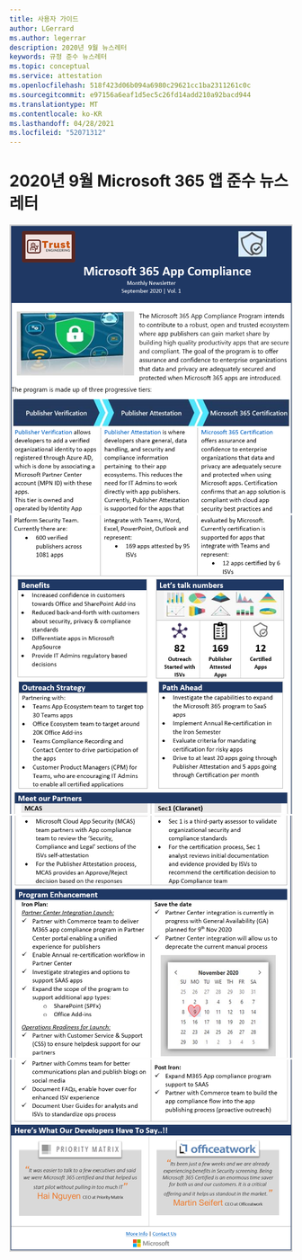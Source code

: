 ```yaml
---
title: 사용자 가이드
author: LGerrard
ms.author: legerrar
description: 2020년 9월 뉴스레터
keywords: 규정 준수 뉴스레터
ms.topic: conceptual
ms.service: attestation
ms.openlocfilehash: 518f423d06b094a6980c29621cc1ba2311261c0c
ms.sourcegitcommit: e97156a6eaf1d5ec5c26fd14add210a92bacd944
ms.translationtype: MT
ms.contentlocale: ko-KR
ms.lasthandoff: 04/28/2021
ms.locfileid: "52071312"
---
```

# <a name="september-2020-microsoft-365-app-compliance-newsletter"></a>2020년 9월 Microsoft 365 앱 준수 뉴스레터


![Alt 텍스트 ](../media/Sept_SS1.PNG)
 ![ Alt 텍스트 ](../media/Sept_SS2.PNG)
 ![ Alt 텍스트 ](../media/Sept_SS3.PNG)
 ![ Alt 텍스트](../media/Sept_SS4.PNG)
